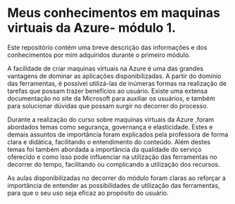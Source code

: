   # Meus conhecimentos em maquinas virtuais da Azure- módulo 1.
Este repositório contém uma breve descrição das informações e dos conhecimentos por mim adquiridos durante o primeiro módulo.

A facilidade de criar maquinas virtuais na Azure é uma das grandes vantagens de dominar as aplicações disponibilizadas. A partir 
do domínio das ferramentas, é possível utilizá-las de inúmeras formas na realização de tarefas que possam trazer benefícios ao usuário. 
Existe uma extensa documentação no site da Microsoft para auxiliar os usuários, e também para solucionar dúvidas que possam surgir no decorrer do processo. 

Durante a realização do curso sobre maquinas virtuais da Azure ,foram abordados temas como segurança, governança e elasticidade. 
Estes e demais assuntos de importância foram explicados pela professora de forma clara e didática, facilitando o entendimento do conteúdo. 
Além destes temas foi também abordada a importância da qualidade do serviço oferecido e como isso pode influenciar na utilização das ferramentas 
no decorrer do tempo, facilitando ou complicando a utilização dos recursos. 

As aulas disponibilizadas no decorrer do módulo foram claras ao reforçar a importância de entender as possibilidades de utilização das ferramentas, para que 
o seu uso seja eficaz ao propósito do usuário. 
